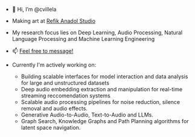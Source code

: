 - 👋 Hi, I’m @cvillela
- Making art at [Refik Anadol Studio](https://refikanadol.com/)
- My research focus lies on Deep Learning, Audio Processing, Natural Language Processing and Machine Learning Engineering
- 📫 [Feel free to message!](https://www.linkedin.com/in/caio-villela-197135149/)

- Currently I'm actively working on:
  - Building scalable interfaces for model interaction and data analysis for large and unstructured datasets
  - Deep audio embedding extraction and manipulation for real-time streaming reccomendation systems
  - Scalable audio processing pipelines for noise reduction, silence removal and audio effects.
  - Generative Audio-to-Audio, Text-to-Audio and LLMs.
  - Graph Search, Knowledge Graphs and Path Planning algorithms for latent space navigation.
